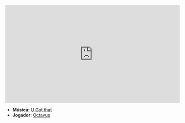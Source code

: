 <iframe width="560" height="315" src="https://www.youtube.com/embed/uuBETyA_yxc?si=IYM4pdLXJduNqNx-" title="YouTube video player" frameborder="0" allow="accelerometer; autoplay; clipboard-write; encrypted-media; gyroscope; picture-in-picture; web-share" referrerpolicy="strict-origin-when-cross-origin" allowfullscreen></iframe>

- **Música:** [U Got that](../Músicas/U%20Got%20that.md)
- **Jogador:** [Octavus](content/Jogadores/Octavus.md)
